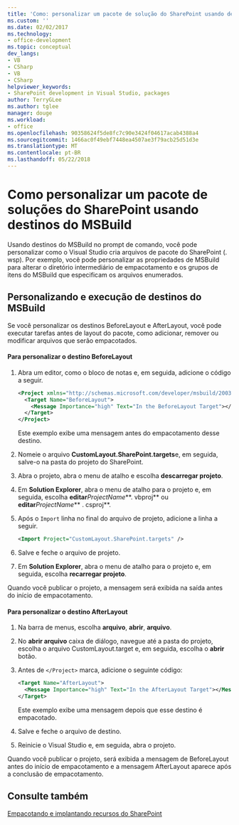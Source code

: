 ```yaml
---
title: 'Como: personalizar um pacote de solução do SharePoint usando destinos do MSBuild | Microsoft Docs'
ms.custom: ''
ms.date: 02/02/2017
ms.technology:
- office-development
ms.topic: conceptual
dev_langs:
- VB
- CSharp
- VB
- CSharp
helpviewer_keywords:
- SharePoint development in Visual Studio, packages
author: TerryGLee
ms.author: tglee
manager: douge
ms.workload:
- office
ms.openlocfilehash: 90358624f5de8fc7c90e3424f04617acab4388a4
ms.sourcegitcommit: 1466ac0f49ebf7448ea4507ae3f79acb25d51d3e
ms.translationtype: MT
ms.contentlocale: pt-BR
ms.lasthandoff: 05/22/2018
---
```

# <a name="how-to-customize-a-sharepoint-solution-package-by-using-msbuild-targets"></a>Como personalizar um pacote de soluções do SharePoint usando destinos do MSBuild
  Usando destinos do MSBuild no prompt de comando, você pode personalizar como o Visual Studio cria arquivos de pacote do SharePoint (. wsp). Por exemplo, você pode personalizar as propriedades de MSBuild para alterar o diretório intermediário de empacotamento e os grupos de itens do MSBuild que especificam os arquivos enumerados.  
  
## <a name="customizing-and-running-msbuild-targets"></a>Personalizando e execução de destinos do MSBuild  
 Se você personalizar os destinos BeforeLayout e AfterLayout, você pode executar tarefas antes de layout do pacote, como adicionar, remover ou modificar arquivos que serão empacotados.  
  
#### <a name="to-customize-the-beforelayout-target"></a>Para personalizar o destino BeforeLayout  
  
1.  Abra um editor, como o bloco de notas e, em seguida, adicione o código a seguir.  
  
    ```xml  
    <Project xmlns="http://schemas.microsoft.com/developer/msbuild/2003">  
      <Target Name="BeforeLayout">  
        <Message Importance="high" Text="In the BeforeLayout Target"></Message>  
      </Target>  
    </Project>  
    ```  
  
     Este exemplo exibe uma mensagem antes do empacotamento desse destino.  
  
2.  Nomeie o arquivo **CustomLayout.SharePoint.targets**e, em seguida, salve-o na pasta do projeto do SharePoint.  
  
3.  Abra o projeto, abra o menu de atalho e escolha **descarregar projeto**.  
  
4.  Em **Solution Explorer**, abra o menu de atalho para o projeto e, em seguida, escolha **editar***ProjectName***. vbproj** ou **editar***ProjectName*** . csproj**.  
  
5.  Após o `Import` linha no final do arquivo de projeto, adicione a linha a seguir.  
  
    ```xml  
    <Import Project="CustomLayout.SharePoint.targets" />  
    ```  
  
6.  Salve e feche o arquivo de projeto.  
  
7.  Em **Solution Explorer**, abra o menu de atalho para o projeto e, em seguida, escolha **recarregar projeto**.  
  
 Quando você publicar o projeto, a mensagem será exibida na saída antes do início de empacotamento.  
  
#### <a name="to-customize-the-afterlayout-target"></a>Para personalizar o destino AfterLayout  
  
1.  Na barra de menus, escolha **arquivo**, **abrir**, **arquivo**.  
  
2.  No **abrir arquivo** caixa de diálogo, navegue até a pasta do projeto, escolha o arquivo CustomLayout.target e, em seguida, escolha o **abrir** botão.  
  
3.  Antes de `</Project>` marca, adicione o seguinte código:  
  
    ```xml  
    <Target Name="AfterLayout">  
      <Message Importance="high" Text="In the AfterLayout Target"></Message>  
    </Target>  
    ```  
  
     Este exemplo exibe uma mensagem depois que esse destino é empacotado.  
  
4.  Salve e feche o arquivo de destino.  
  
5.  Reinicie o Visual Studio e, em seguida, abra o projeto.  
  
 Quando você publicar o projeto, será exibida a mensagem de BeforeLayout antes do início de empacotamento e a mensagem AfterLayout aparece após a conclusão de empacotamento.  
  
## <a name="see-also"></a>Consulte também  
 [Empacotando e implantando recursos do SharePoint](../sharepoint/packaging-and-deploying-sharepoint-solutions.md)  
  
  